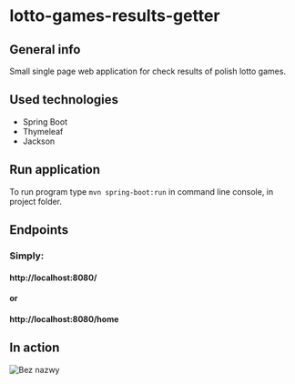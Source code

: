 # lotto-games-results-getter
## General info
Small single page web application for check results of polish lotto games. 
## Used technologies
- Spring Boot
- Thymeleaf
- Jackson
## Run application
To run program type ```mvn spring-boot:run``` in command line console, in project folder.
## Endpoints
### Simply:
#### http://localhost:8080/
#### or
#### http://localhost:8080/home
## In action
![Bez nazwy](https://user-images.githubusercontent.com/55816545/177556166-bb5f284a-2144-4821-a5a6-77fa870ab2bd.png)
